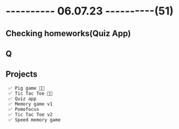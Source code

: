 # ---------- 06.07.23 ----------(51)

## Checking homeworks(Quiz App)

## Q

## Projects

     ✅ Pig game 👍🏻
     ✅ Tic Tac Toe 👍🏻
     ✅ Quiz app
     ✅ Memory game v1
     ✅ Pomofocus
     ✅ Tic Tac Toe v2
     ✅ Speed memory game
